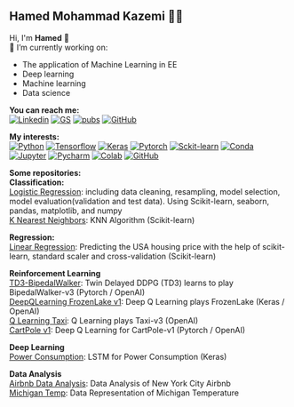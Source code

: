 ## Hamed Mohammad Kazemi 👨‍💻
Hi, I'm **Hamed** 👋  
:dart: I’m currently working on:
- The application of Machine Learning in EE
- Deep learning
- Machine learning
- Data science
  
**You can reach me:**  
[![Linkedin](https://img.shields.io/badge/LinkedIn-0077B5?style=flat-square&logo=LinkedIn)](https://www.linkedin.com/in/hamedmokazemi/) 
[![GS](https://img.shields.io/badge/Google%20Scholar-black?style=flat-square&logo=Google%20Scholar)](https://scholar.google.com/citations?hl=en&user=NjtgLrwAAAAJ) 
[![pubs](https://img.shields.io/badge/Publons-336699?style=flat-square&logo=Publons)](https://publons.com/researcher/3963629/hamed-mohammad-kazemi/) 
[![GitHub](https://img.shields.io/badge/GitHub-100000?style=flat-square&logo=GitHub)](https://github.com/hamedmokazemi)  
  
  
  
**My interests:**  
[![Python](https://img.shields.io/badge/Python-3776AB?style=flat-square&logo=python&logoColor=white)](https://www.python.org/)   [![Tensorflow](https://img.shields.io/badge/TensorFlow-FF6F00?style=flat-square&logo=TensorFlow&logoColor=white)](https://www.tensorflow.org/)   [![Keras](https://img.shields.io/badge/Keras-D00000?style=flat-square&logo=Keras&logoColor=white)](https://keras.io/)   [![Pytorch](https://img.shields.io/badge/PyTorch-%23EE4C2C.svg)](https://pytorch.org/)   [![Sckit-learn](https://img.shields.io/badge/scikit_learn-F7931E?style=flat-square&logo=scikit-learn&logoColor=white)](https://scikit-learn.org/)   [![Conda](https://img.shields.io/badge/conda-342B029.svg?&style=flat-square&logo=anaconda&logoColor=white)](https://docs.conda.io/en/latest/)   [![Jupyter](https://img.shields.io/badge/Jupyter-F37626.svg?&style=flat-square&logo=Jupyter&logoColor=white)](https://jupyter.org/)      [![Pycharm](https://img.shields.io/badge/pycharm-143?style=flat-square&logo=pycharm&logoColor=black&color=black&labelColor=green)](https://www.jetbrains.com/pycharm/)      [![Colab](https://colab.research.google.com/assets/colab-badge.svg)](https://colab.research.google.com/notebooks/intro.ipynb?utm_source=scs-index)     [![GitHub](https://img.shields.io/badge/RASPBERRY%20PI-C51A4A.svg?&style=flat-square&logo=raspberry%20pi&logoColor=white)](https://www.raspberrypi.org/)      


**Some repositories:**  
**Classification:**  
[Logistic Regression](https://github.com/hamedmokazemi/LogisticRegression): including data cleaning, resampling, model selection, model evaluation(validation and test data). Using Scikit-learn, seaborn, pandas, matplotlib, and numpy  
[K Nearest Neighbors](https://github.com/hamedmokazemi/k_nearest_neighbors): KNN Algorithm (Scikit-learn)  
  
**Regression:**  
[Linear Regression](https://github.com/hamedmokazemi/LinearRegression): Predicting the USA housing price with the help of scikit-learn, standard scaler and cross-validation   (Scikit-learn)  
  
**Reinforcement Learning**  
[TD3-BipedalWalker](https://github.com/hamedmokazemi/TD3-BipedalWalker): Twin Delayed DDPG (TD3) learns to play BipedalWalker-v3 (Pytorch / OpenAI)  
[DeepQLearning FrozenLake v1](https://github.com/hamedmokazemi/DeepQLearning_FrozenLake_1): Deep Q Learning plays FrozenLake (Keras / OpenAI)  
[Q Learning Taxi](https://github.com/hamedmokazemi/QLearning_Taxi): Q Learning plays Taxi-v3 (OpenAI)  
[CartPole v1](https://github.com/hamedmokazemi/CartPole-v1): Deep Q Learning for CartPole-v1 (Pytorch / OpenAI)  
  
**Deep Learning**  
[Power Consumption](https://github.com/hamedmokazemi/Power_Consumption): LSTM for Power Consumption (Keras)  
  
**Data Analysis**  
[Airbnb Data Analysis](https://github.com/hamedmokazemi/Airbnb_Data_Analysis): Data Analysis of New York City Airbnb  
[Michigan Temp](https://github.com/hamedmokazemi/Michigan_Temp): Data Representation of Michigan Temperature  





